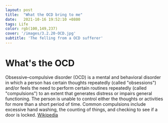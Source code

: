 ```yaml
---
layout: post
title:  "What the OCD bring to me"
date:   2021-10-16 19:52:10 +0800
tags: Life
color: rgb(100,149,237)
cover: '/images/3.2.20-OCD.jpg'
subtitle: 'The felling from a OCD sufferer'
---
```

# What's the OCD
Obsessive–compulsive disorder (OCD) is a mental and behavioral disorder 
in which a person has certain thoughts repeatedly (called "obsessions") and/or feels the need to perform certain routines repeatedly (called "compulsions") 
to an extent that generates distress or impairs general functioning.
The person is unable to control either the thoughts or activities for more than a short period of time.
Common compulsions include excessive hand washing, the counting of things, and checking to see if a door is locked. [Wikipedia](https://en.m.wikipedia.org/wiki/Obsessive%E2%80%93compulsive_disorder "Wikipedia")


